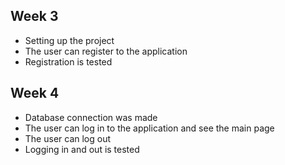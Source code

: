 ## Week 3

- Setting up the project
- The user can register to the application
- Registration is tested

## Week 4

- Database connection was made
- The user can log in to the application and see the main page
- The user can log out
- Logging in and out is tested
